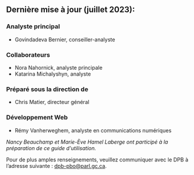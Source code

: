 ## Dernière mise à jour (juillet 2023):

### Analyste principal
- Govindadeva Bernier, conseiller-analyste

### Collaborateurs
- Nora Nahornick, analyste principale
- Katarina Michalyshyn, analyste

### Préparé sous la direction de
- Chris Matier, directeur général

### Développement Web
- Rémy Vanherweghem, analyste en communications numériques

*Nancy Beauchamp et Marie-Ève Hamel Laberge ont participé à la préparation de ce guide d'utilisation.*

Pour de plus amples renseignements, veuillez communiquer avec le DPB à l’adresse suivante : [dpb-pbo@parl.gc.ca](mailto:dpb-pbo@parl.gc.ca).
